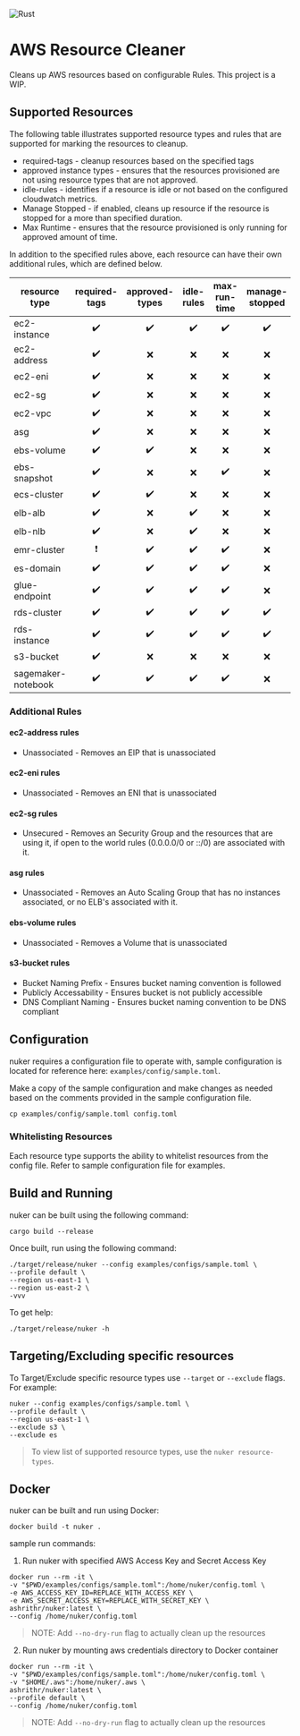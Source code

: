 ![Rust](https://github.com/ashrithr/nuker/workflows/Rust/badge.svg?branch=master)

# AWS Resource Cleaner

Cleans up AWS resources based on configurable Rules. This project is a WIP.

## Supported Resources

The following table illustrates supported resource types and rules that are
supported for marking the resources to cleanup.

* required-tags - cleanup resources based on the specified tags
* approved instance types - ensures that the resources provisioned are not using
resource types that are not approved.
* idle-rules - identifies if a resource is idle or not based on the configured
cloudwatch metrics.
* Manage Stopped - if enabled, cleans up resource if the resource is stopped for
a more than specified duration.
* Max Runtime - ensures that the resource provisioned is only running for approved
amount of time.

In addition to the specified rules above, each resource can have their own
additional rules, which are defined below.

| resource type | required-tags | approved-types | idle-rules | max-run-time | manage-stopped | additional-rules |
| --- | :---: | :---: | :---: | :---: | :---: | :---: |
| ec2-instance | :heavy_check_mark: | :heavy_check_mark: | :heavy_check_mark: | :heavy_check_mark: |:heavy_check_mark: | - |
| ec2-address | :heavy_check_mark: | :x: | :x: | :x: | :x: | [rules](#ec2-address-rules) |
| ec2-eni | :heavy_check_mark: | :x: | :x: | :x: | :x: | [rules](#ec2-eni-rules) |
| ec2-sg | :heavy_check_mark: | :x: | :x: | :x: | :x: | [rules](#ec2-sg-rules) |
| ec2-vpc | :heavy_check_mark: | :x: | :x: | :x: | :x: | - |
| asg | :heavy_check_mark: | :x: | :x: | :x: | :x: | [rules](#asg-rules) |
| ebs-volume | :heavy_check_mark: | :heavy_check_mark: | :x: | :x: | :x: | [rules](#ebs-volume-rules) |
| ebs-snapshot | :heavy_check_mark: | :x: | :x: | :heavy_check_mark: | :x: | - |
| ecs-cluster | :heavy_check_mark: | :heavy_check_mark: | :x: | :x: | :x: | - |
| elb-alb | :heavy_check_mark: | :x: | :heavy_check_mark: | :x: | :x: | - |
| elb-nlb | :heavy_check_mark: | :x: | :heavy_check_mark: | :x: | :x: | - |
| emr-cluster | :heavy_exclamation_mark: | :heavy_check_mark: | :heavy_check_mark: | :heavy_check_mark: | :x: | - |
| es-domain | :heavy_check_mark: | :heavy_check_mark: | :heavy_check_mark: | :heavy_check_mark: | :x: | - |
| glue-endpoint | :heavy_check_mark: | :heavy_check_mark: | :heavy_check_mark: | :heavy_check_mark: | :x: | - |
| rds-cluster | :heavy_check_mark: | :heavy_check_mark: | :heavy_check_mark: | :heavy_check_mark: | :heavy_check_mark: | - |
| rds-instance | :heavy_check_mark: | :heavy_check_mark: | :heavy_check_mark: | :heavy_check_mark: | :heavy_check_mark: | - |
| s3-bucket| :heavy_check_mark: | :x: | :x: | :x: | :x: | [rules](#s3-bucket-rules) |
| sagemaker-notebook | :heavy_check_mark: | :heavy_check_mark: | :heavy_check_mark: | :heavy_check_mark: | :x: | - |

### Additional Rules

#### ec2-address rules

- Unassociated - Removes an EIP that is unassociated

#### ec2-eni rules

- Unassociated - Removes an ENI that is unassociated

#### ec2-sg rules

- Unsecured - Removes an Security Group and the resources that are using it, if
open to the world rules (0.0.0.0/0 or ::/0) are associated with it.

#### asg rules

- Unassociated - Removes an Auto Scaling Group that has no instances associated,
or no ELB's associated with it.

#### ebs-volume rules

- Unassociated - Removes a Volume that is unassociated

#### s3-bucket rules

- Bucket Naming Prefix - Ensures bucket naming convention is followed
- Publicly Accessability - Ensures bucket is not publicly accessible
- DNS Compliant Naming - Ensures bucket naming convention to be DNS compliant

## Configuration

nuker requires a configuration file to operate with, sample configuration is located for reference here: `examples/config/sample.toml`.

Make a copy of the sample configuration and make changes as needed based on the comments provided in the sample configuration file.

```
cp examples/config/sample.toml config.toml
```

### Whitelisting Resources

Each resource type supports the ability to whitelist resources from the config
file. Refer to sample configuration file for examples.

## Build and Running

nuker can be built using the following command:

```
cargo build --release
```

Once built, run using the following command:

```
./target/release/nuker --config examples/configs/sample.toml \
--profile default \
--region us-east-1 \
--region us-east-2 \
-vvv
```

To get help:

```
./target/release/nuker -h
```

## Targeting/Excluding specific resources

To Target/Exclude specific resource types use `--target` or `--exclude` flags. For example:

```
nuker --config examples/configs/sample.toml \
--profile default \
--region us-east-1 \
--exclude s3 \
--exclude es
```

> To view list of supported resource types, use the `nuker resource-types`.

## Docker

nuker can be built and run using Docker:

```
docker build -t nuker .
```

sample run commands:

1. Run nuker with specified AWS Access Key and Secret Access Key

```
docker run --rm -it \
-v "$PWD/examples/configs/sample.toml":/home/nuker/config.toml \
-e AWS_ACCESS_KEY_ID=REPLACE_WITH_ACCESS_KEY \
-e AWS_SECRET_ACCESS_KEY=REPLACE_WITH_SECRET_KEY \
ashrithr/nuker:latest \
--config /home/nuker/config.toml
```

> NOTE: Add `--no-dry-run` flag to actually clean up the resources

2. Run nuker by mounting aws credentials directory to Docker container

```
docker run --rm -it \
-v "$PWD/examples/configs/sample.toml":/home/nuker/config.toml \
-v "$HOME/.aws":/home/nuker/.aws \
ashrithr/nuker:latest \
--profile default \
--config /home/nuker/config.toml
```

> NOTE: Add `--no-dry-run` flag to actually clean up the resources